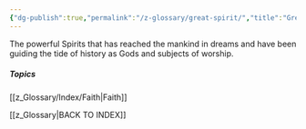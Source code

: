 ```yaml
---
{"dg-publish":true,"permalink":"/z-glossary/great-spirit/","title":"Great Spirits","hide":true,"dgShowInlineTitle":true,"noteIcon":""}
---
```


The powerful Spirits that has reached the mankind in dreams and have been guiding the tide of history as Gods and subjects of worship.


##### Topics
[[z_Glossary/Index/Faith\|Faith]]


[[z_Glossary\|BACK TO INDEX]]
